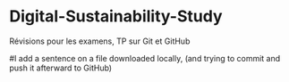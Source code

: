# Digital-Sustainability-Study
Révisions pour les examens, TP sur Git et GitHub

#I add a sentence on a file downloaded locally, (and trying to commit and push it afterward to GitHub)